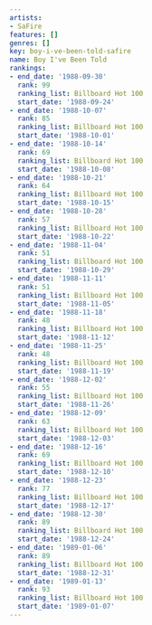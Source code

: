 ```yaml
---
artists:
- SaFire
features: []
genres: []
key: boy-i-ve-been-told-safire
name: Boy I've Been Told
rankings:
- end_date: '1988-09-30'
  rank: 99
  ranking_list: Billboard Hot 100
  start_date: '1988-09-24'
- end_date: '1988-10-07'
  rank: 85
  ranking_list: Billboard Hot 100
  start_date: '1988-10-01'
- end_date: '1988-10-14'
  rank: 69
  ranking_list: Billboard Hot 100
  start_date: '1988-10-08'
- end_date: '1988-10-21'
  rank: 64
  ranking_list: Billboard Hot 100
  start_date: '1988-10-15'
- end_date: '1988-10-28'
  rank: 57
  ranking_list: Billboard Hot 100
  start_date: '1988-10-22'
- end_date: '1988-11-04'
  rank: 51
  ranking_list: Billboard Hot 100
  start_date: '1988-10-29'
- end_date: '1988-11-11'
  rank: 51
  ranking_list: Billboard Hot 100
  start_date: '1988-11-05'
- end_date: '1988-11-18'
  rank: 48
  ranking_list: Billboard Hot 100
  start_date: '1988-11-12'
- end_date: '1988-11-25'
  rank: 48
  ranking_list: Billboard Hot 100
  start_date: '1988-11-19'
- end_date: '1988-12-02'
  rank: 55
  ranking_list: Billboard Hot 100
  start_date: '1988-11-26'
- end_date: '1988-12-09'
  rank: 63
  ranking_list: Billboard Hot 100
  start_date: '1988-12-03'
- end_date: '1988-12-16'
  rank: 69
  ranking_list: Billboard Hot 100
  start_date: '1988-12-10'
- end_date: '1988-12-23'
  rank: 77
  ranking_list: Billboard Hot 100
  start_date: '1988-12-17'
- end_date: '1988-12-30'
  rank: 89
  ranking_list: Billboard Hot 100
  start_date: '1988-12-24'
- end_date: '1989-01-06'
  rank: 89
  ranking_list: Billboard Hot 100
  start_date: '1988-12-31'
- end_date: '1989-01-13'
  rank: 93
  ranking_list: Billboard Hot 100
  start_date: '1989-01-07'
---
```


